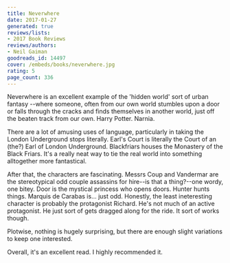 ```yaml
---
title: Neverwhere
date: 2017-01-27
generated: true
reviews/lists:
- 2017 Book Reviews
reviews/authors:
- Neil Gaiman
goodreads_id: 14497
cover: /embeds/books/neverwhere.jpg
rating: 5
page_count: 336
---
```

Neverwhere is an excellent example of the 'hidden world' sort of urban fantasy --where someone, often from our own world stumbles upon a door or falls through the cracks and finds themselves in another world, just off the beaten track from our own. Harry Potter. Narnia.  

There are a lot of amusing uses of language, particularly in taking the London Underground stops literally. Earl's Court is literally the Court of an (the?) Earl of London Underground. Blackfriars houses the Monastery of the Black Friars. It's a really neat way to tie the real world into something alltogether more fantastical.  

<!--more-->

After that, the characters are fascinating. Messrs Coup and Vandermar are the stereotypical odd couple assassins for hire--is that a thing?--one wordy, one bitey. Door is the mystical princess who opens doors. Hunter hunts things. Marquis de Carabas is... just odd. Honestly, the least ineteresting character is probably the protagonist Richard. He's not much of an active protagonist. He just sort of gets dragged along for the ride. It sort of works though.  

Plotwise, nothing is hugely surprising, but there are enough slight variations to keep one interested.  

Overall, it's an excellent read. I highly recommended it.